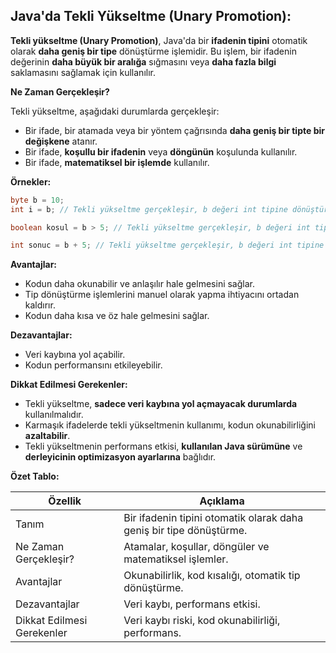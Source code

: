 ## Java'da Tekli Yükseltme (Unary Promotion):

**Tekli yükseltme (Unary Promotion)**, Java'da bir **ifadenin tipini** otomatik olarak **daha geniş bir tipe** dönüştürme işlemidir. Bu işlem, bir ifadenin değerinin **daha büyük bir aralığa** sığmasını veya **daha fazla bilgi** saklamasını sağlamak için kullanılır.

**Ne Zaman Gerçekleşir?**

Tekli yükseltme, aşağıdaki durumlarda gerçekleşir:

* Bir ifade, bir atamada veya bir yöntem çağrısında **daha geniş bir tipte bir değişkene** atanır.
* Bir ifade, **koşullu bir ifadenin** veya **döngünün** koşulunda kullanılır.
* Bir ifade, **matematiksel bir işlemde** kullanılır.

**Örnekler:**

```java
byte b = 10;
int i = b; // Tekli yükseltme gerçekleşir, b değeri int tipine dönüştürülür.

boolean kosul = b > 5; // Tekli yükseltme gerçekleşir, b değeri int tipine dönüştürülür.

int sonuc = b + 5; // Tekli yükseltme gerçekleşir, b değeri int tipine dönüştürülür.
```

**Avantajlar:**

* Kodun daha okunabilir ve anlaşılır hale gelmesini sağlar.
* Tip dönüştürme işlemlerini manuel olarak yapma ihtiyacını ortadan kaldırır.
* Kodun daha kısa ve öz hale gelmesini sağlar.

**Dezavantajlar:**

* Veri kaybına yol açabilir.
* Kodun performansını etkileyebilir.

**Dikkat Edilmesi Gerekenler:**

* Tekli yükseltme, **sadece veri kaybına yol açmayacak durumlarda** kullanılmalıdır.
* Karmaşık ifadelerde tekli yükseltmenin kullanımı, kodun okunabilirliğini **azaltabilir**.
* Tekli yükseltmenin performans etkisi, **kullanılan Java sürümüne** ve **derleyicinin optimizasyon ayarlarına** bağlıdır.

**Özet Tablo:**

| Özellik | Açıklama |
|---|---|
| Tanım | Bir ifadenin tipini otomatik olarak daha geniş bir tipe dönüştürme. |
| Ne Zaman Gerçekleşir? | Atamalar, koşullar, döngüler ve matematiksel işlemler. |
| Avantajlar | Okunabilirlik, kod kısalığı, otomatik tip dönüştürme. |
| Dezavantajlar | Veri kaybı, performans etkisi. |
| Dikkat Edilmesi Gerekenler | Veri kaybı riski, kod okunabilirliği, performans. |
